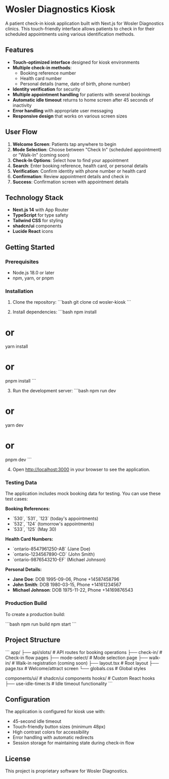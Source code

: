 # Wosler Diagnostics Kiosk

A patient check-in kiosk application built with Next.js for Wosler Diagnostics clinics. This touch-friendly interface allows patients to check in for their scheduled appointments using various identification methods.

## Features

- **Touch-optimized interface** designed for kiosk environments
- **Multiple check-in methods**:
  - Booking reference number
  - Health card number
  - Personal details (name, date of birth, phone number)
- **Identity verification** for security
- **Multiple appointment handling** for patients with several bookings
- **Automatic idle timeout** returns to home screen after 45 seconds of inactivity
- **Error handling** with appropriate user messaging
- **Responsive design** that works on various screen sizes

## User Flow

1. **Welcome Screen**: Patients tap anywhere to begin
2. **Mode Selection**: Choose between "Check In" (scheduled appointment) or "Walk-In" (coming soon)
3. **Check-In Options**: Select how to find your appointment
4. **Search**: Enter booking reference, health card, or personal details
5. **Verification**: Confirm identity with phone number or health card
6. **Confirmation**: Review appointment details and check in
7. **Success**: Confirmation screen with appointment details

## Technology Stack

- **Next.js 14** with App Router
- **TypeScript** for type safety
- **Tailwind CSS** for styling
- **shadcn/ui** components
- **Lucide React** icons

## Getting Started

### Prerequisites

- Node.js 18.0 or later
- npm, yarn, or pnpm

### Installation

1. Clone the repository:
\`\`\`bash
git clone <repository-url>
cd wosler-kiosk
\`\`\`

2. Install dependencies:
\`\`\`bash
npm install
# or
yarn install
# or
pnpm install
\`\`\`

3. Run the development server:
\`\`\`bash
npm run dev
# or
yarn dev
# or
pnpm dev
\`\`\`

4. Open [http://localhost:3000](http://localhost:3000) in your browser to see the application.

### Testing Data

The application includes mock booking data for testing. You can use these test cases:

**Booking References:**
- \`530\`, \`531\`, \`123\` (today's appointments)
- \`532\`, \`124\` (tomorrow's appointments)
- \`533\`, \`125\` (May 30)

**Health Card Numbers:**
- \`ontario-8547961250-AB\` (Jane Doe)
- \`ontario-1234567890-CD\` (John Smith)
- \`ontario-9876543210-EF\` (Michael Johnson)

**Personal Details:**
- **Jane Doe**: DOB 1995-09-06, Phone +14587458796
- **John Smith**: DOB 1980-03-15, Phone +14161234567
- **Michael Johnson**: DOB 1975-11-22, Phone +14169876543

### Production Build

To create a production build:

\`\`\`bash
npm run build
npm start
\`\`\`

## Project Structure

\`\`\`
app/
├── api/slots/           # API routes for booking operations
├── check-in/           # Check-in flow pages
├── mode-select/        # Mode selection page
├── walk-in/           # Walk-in registration (coming soon)
├── layout.tsx         # Root layout
├── page.tsx           # Welcome/attract screen
└── globals.css        # Global styles

components/ui/          # shadcn/ui components
hooks/                 # Custom React hooks
├── use-idle-timer.ts  # Idle timeout functionality
\`\`\`

## Configuration

The application is configured for kiosk use with:
- 45-second idle timeout
- Touch-friendly button sizes (minimum 48px)
- High contrast colors for accessibility
- Error handling with automatic redirects
- Session storage for maintaining state during check-in flow

## License

This project is proprietary software for Wosler Diagnostics.
